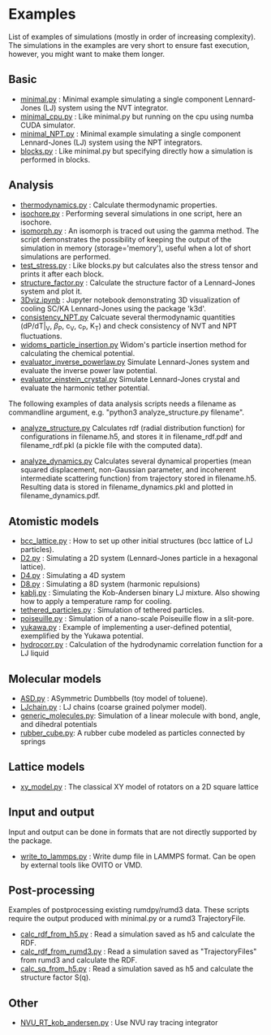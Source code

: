 # Examples

List of examples of simulations (mostly in order of increasing complexity).
The simulations in the examples are very short to ensure fast execution, however, you might want to make them longer.

## Basic

- [minimal.py](minimal.py) : Minimal example simulating a single component Lennard-Jones (LJ) system using the NVT integrator. 
- [minimal_cpu.py](minimal_cpu.py) : Like minimal.py but running on the cpu using numba CUDA simulator.
- [minimal_NPT.py](minimal_NPT.py) : Minimal example simulating a single component Lennard-Jones (LJ) system using the NPT integrators.
- [blocks.py](blocks.py) : Like minimal.py but specifying directly how a simulation is performed in blocks.

## Analysis

- [thermodynamics.py](thermodynamics.py) : Calculate thermodynamic properties.
- [isochore.py](isochore.py) : Performing several simulations in one script, here an isochore.
- [isomorph.py](isomorph.py) : An isomorph is traced out using the gamma method. The script demonstrates the possibility of keeping the output of the simulation in memory (storage='memory'), useful when a lot of short simulations are performed.
- [test_stress.py](test_stress.py) : Like blocks.py but calculates also the stress tensor and prints it after each block.
- [structure_factor.py](structure_factor.py) : Calculate the structure factor of a Lennard-Jones system and plot it.
- [3Dviz.ipynb](3Dviz.ipynb) : Jupyter notebook demonstrating 3D visualization of cooling SC/KA Lennard-Jones using the package 'k3d'.
- [consistency_NPT.py](consistency_NPT.py) Calcuate several thermodynamic quantities (dP/dT|<sub>V</sub>, $\beta$<sub>P</sub>, c<sub>V</sub>, c<sub>P</sub>, K<sub>T</sub>) and check consistency of NVT and NPT fluctuations. 
- [widoms_particle_insertion.py](widoms_particle_insertion.py) Widom's particle insertion method for calculating the chemical potential.
- [evaluator_inverse_powerlaw.py](evaluator_inverse_powerlaw.py) Simulate Lennard-Jones system and evaluate the inverse power law potential.
- [evaluator_einstein_crystal.py](evaluator_einstein_crystal.py) Simulate Lennard-Jones crystal and evaluate the harmonic tether potential.

The following examples of data analysis scripts needs a filename as commandline argument, e.g. "python3 analyze_structure.py filename". 

- [analyze_structure.py](analyze_structure.py) Calculates rdf (radial distribution function) for configurations in filename.h5, and stores it in filename_rdf.pdf and filename_rdf.pkl (a pickle file with the computed data).

- [analyze_dynamics.py](analyze_dynamics.py) Calculates several dynamical properties (mean squared displacement, non-Gaussian parameter, and incoherent intermediate scattering function) from trajectory stored in filename.h5. Resulting data is stored in filename_dynamics.pkl and plotted in filename_dynamics.pdf.

## Atomistic models

- [bcc_lattice.py](bcc_lattice.py) : How to set up other initial structures (bcc lattice of LJ particles).
- [D2.py](D2.py) : Simulating a 2D system (Lennard-Jones particle in a hexagonal lattice).
- [D4.py](D4.py) : Simulating a 4D system
- [D8.py](D8.py) : Simulating a 8D system (harmonic repulsions)
- [kablj.py](kablj.py) : Simulating the Kob-Andersen binary LJ mixture. Also showing how to apply a temperature ramp for cooling.
- [tethered_particles.py](tethered_particles.py) : Simulation of tethered particles.
- [poiseuille.py](poiseuille.py) : Simulation of a nano-scale Poiseuille flow in a slit-pore.
- [yukawa.py](yukawa.py) : Example of implementing a user-defined potential, exemplified by the Yukawa potential.
- [hydrocorr.py](hydrocorr.py) : Calculation of the hydrodynamic correlation function for a LJ liquid

## Molecular models

- [ASD.py](ASD.py) : ASymmetric Dumbbells (toy model of toluene).
- [LJchain.py](LJchain.py) : LJ chains (coarse grained polymer model).
- [generic_molecules.py](generic_molecules.py): Simulation of a linear molecule with bond, angle, and dihedral potentials
- [rubber_cube.py](rubber_cube.py): A rubber cube modeled as particles connected by springs

## Lattice models

- [xy_model.py](xy_model.py) : The classical XY model of rotators on a 2D square lattice

## Input and output

Input and output can be done in formats that are not directly supported by the package.

- [write_to_lammps.py](write_to_lammps.py) : Write dump file in LAMMPS format. Can be open by external tools like OVITO or VMD.

## Post-processing

Examples of postprocessing existing rumdpy/rumd3 data. 
These scripts require the output produced with minimal.py or a rumd3 TrajectoryFile.

- [calc_rdf_from_h5.py](calc_rdf_from_h5.py) : Read a simulation saved as h5 and calculate the RDF.
- [calc_rdf_from_rumd3.py](calc_rdf_from_rumd3.py) : Read a simulation saved as "TrajectoryFiles" from rumd3 and calculate the RDF.
- [calc_sq_from_h5.py](calc_sq_from_h5.py) : Read a simulation saved as h5 and calculate the structure factor S(q).

## Other
- [NVU_RT_kob_andersen.py](NVU_RT_kob_andersen.py) : Use NVU ray tracing integrator
